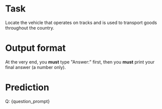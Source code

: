 # Task
Locate the vehicle that operates on tracks and is used to transport goods throughout the country.

# Output format
At the very end, you **must** type "Answer:" first, then you **must** print your final answer (a number only).

# Prediction
Q: {question_prompt}
